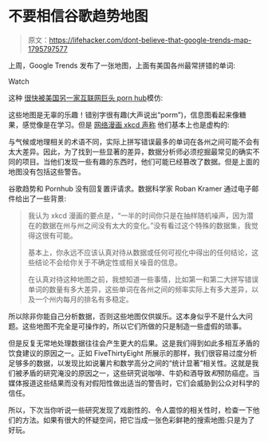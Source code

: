 # 不要相信谷歌趋势地图

> 原文：<https://lifehacker.com/dont-believe-that-google-trends-map-1795797577>

上周，Google Trends 发布了一张地图，上面有美国各州最常拼错的单词:

Watch

这种 [很快被美国另一家互联网巨头 porn hub](https://www.pornhub.com/insights/misspelled-porn-searches)模仿:

这些地图是无辜的乐趣！错别字很有趣(大声说出“porm”)，信息图看起来像糖果，感觉像是在学习。但是 [网络漫画 xkcd 声称](https://www.xkcd.com/1845/) 他们基本上也是虚构的:

与气候或地理相关的术语不同，实际上拼写错误最多的单词在各州之间可能不会有太大差异。因此，为了找到一些显著的差异，数据分析师必须挖掘最常见的确实不同的项目。当他们发现一些有趣的东西时，他们可能已经篡改了数据。但是上面的地图没有包括这些警告。

谷歌趋势和 Pornhub 没有回复置评请求。数据科学家 Roban Kramer 通过电子邮件给出了一些背景:

> 我认为 xkcd 漫画的要点是，“一半的时间你只是在抽样随机噪声，因为潜在的数据在州与州之间没有太大的变化。”没有看过这个特殊的数据集，我觉得这很有可能。
> 
> 基本上，你永远不应该认真对待从数据或任何可视化中得出的任何结论，这些结论不会给你关于不确定性或相关噪音的信息。
> 
> 在认真对待这种地图之前，我想知道一些事情，比如第一和第二大拼写错误单词的数量有多大差异，这些单词在各州之间的频率实际上有多大差异，以及一个州内每月的排名有多稳定。

所以除非你能自己分析数据，否则这些地图仅供娱乐。这本身似乎不是什么大问题。这些地图不完全是可操作的，所以它们所做的只是制造一些虚假的琐事。

但是反复无常地处理数据往往会产生更大的后果。这是我们得到如此多相互矛盾的饮食建议的原因之一。正如 FiveThirtyEight 所展示的那样，我们很容易过度分析足够多的数据，以发现比如说薯片和数学高分之间的“统计显著”相关性。这就是我们被矛盾的研究淹没的原因之一，这些研究说咖啡、牛奶和酒导致*和*预防癌症。当媒体报道这些结果而没有对假阳性做出适当的警告时，它们会威胁到公众对科学的信任。

所以，下次当你听说一些研究发现了戏剧性的、令人震惊的相关性时，检查一下他们的方法。如果有很大的怀疑空间，把它当成一张色彩鲜艳的搜索地图:只是为了好玩。